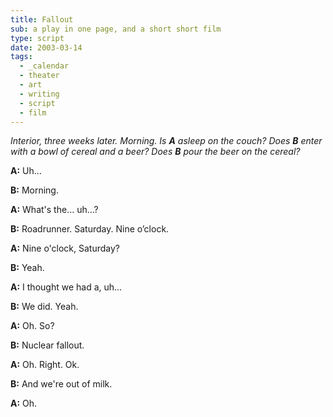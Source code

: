 ```yaml
---
title: Fallout
sub: a play in one page, and a short short film
type: script
date: 2003-03-14
tags:
  - _calendar
  - theater
  - art
  - writing
  - script
  - film
---
```


*Interior, three weeks later. Morning.
Is **A** asleep on the couch?
Does **B** enter with a bowl of cereal and a beer?
Does **B** pour the beer on the cereal?*

**A:**
Uh...

**B:**
Morning.

**A:**
What's the… uh…?

**B:**
Roadrunner. Saturday. Nine o’clock.

**A:**
Nine o'clock, Saturday?

**B:**
Yeah.

**A:**
I thought we had a, uh...

**B:**
We did. Yeah.

**A:**
Oh. So?

**B:**
Nuclear fallout.

**A:**
Oh. Right. Ok.

**B:**
And we're out of milk.

**A:**
Oh.
